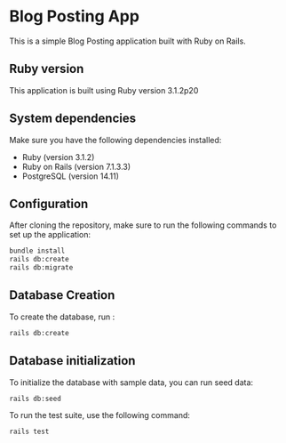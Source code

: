 # Blog Posting App

This is a simple Blog Posting application built with Ruby on Rails.

## Ruby version

This application is built using Ruby version  3.1.2p20

## System dependencies

Make sure you have the following dependencies installed:

- Ruby (version  3.1.2)
- Ruby on Rails (version 7.1.3.3)
- PostgreSQL (version 14.11)

## Configuration

After cloning the repository, make sure to run the following commands to set up the application:

```bash
bundle install
rails db:create
rails db:migrate
```

## Database Creation

To create the database, run : 

```bash
rails db:create
```

## Database initialization

To initialize the database with sample data, you can run seed data:

```bash
rails db:seed
```

To run the test suite, use the following command:

```bash
rails test
```



